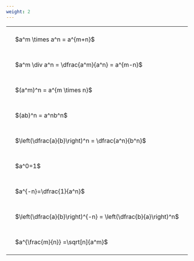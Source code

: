 ```yaml
---
weight: 2
---
```


<style type="text/css">
#T_4a2e2 th.col_heading {
  text-align: left;
  font-size: 1em;
}
#T_4a2e2 td {
  text-align: left;
  font-size: 1em;
  padding: 1.5em;
}
</style>
<table id="T_4a2e2">
  <thead>
  </thead>
  <tbody>
    <tr>
      <td id="T_4a2e2_row0_col0" class="data row0 col0" >$a^m \times a^n = a^{m+n}$</td>
    </tr>
    <tr>
      <td id="T_4a2e2_row1_col0" class="data row1 col0" >$a^m \div a^n = \dfrac{a^m}{a^n} = a^{m-n}$</td>
    </tr>
    <tr>
      <td id="T_4a2e2_row2_col0" class="data row2 col0" >$(a^m)^n = a^{m \times n}$</td>
    </tr>
    <tr>
      <td id="T_4a2e2_row3_col0" class="data row3 col0" >$(ab)^n = a^nb^n$</td>
    </tr>
    <tr>
      <td id="T_4a2e2_row4_col0" class="data row4 col0" >$\left(\dfrac{a}{b}\right)^n = \dfrac{a^n}{b^n}$</td>
    </tr>
    <tr>
      <td id="T_4a2e2_row5_col0" class="data row5 col0" >$a^0=1$</td>
    </tr>
    <tr>
      <td id="T_4a2e2_row6_col0" class="data row6 col0" >$a^{-n}=\dfrac{1}{a^n}$</td>
    </tr>
    <tr>
      <td id="T_4a2e2_row7_col0" class="data row7 col0" >$\left(\dfrac{a}{b}\right)^{-n} = \left(\dfrac{b}{a}\right)^n$</td>
    </tr>
    <tr>
      <td id="T_4a2e2_row8_col0" class="data row8 col0" >$a^{\frac{m}{n}} =\sqrt[n]{a^m}$</td>
    </tr>
  </tbody>
</table>
